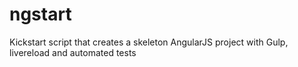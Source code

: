 ngstart
=======

Kickstart script that creates a skeleton AngularJS project with Gulp, livereload and automated tests
